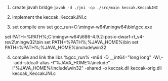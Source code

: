 

1. create javah bridge
`javah -d ./jni -cp ./src/main keccak.KeccakJNI`

2. implement the keccak_KeccakJNI.c

3. set compile env
set gcc_run=C:\mingw-w64\mingw64\bin\gcc.exe

set PATH=%PATH%;C:\mingw-w64\i686-4.9.2-posix-dwarf-rt_v4-rev2\mingw32\bin
set PATH=%PATH%;%JAVA_HOME%\bin
set PATH=%PATH%;%JAVA_HOME%\include\win32


4. compile and link the libs
%gcc_run% -m64  -D __int64="long long" -Wl,--add-stdcall-alias -I"%JAVA_HOME%\include" -I"%JAVA_HOME%\include\win32" -shared -o keccak.dll keccak-orig.dll keccak_KeccakJNI.c



